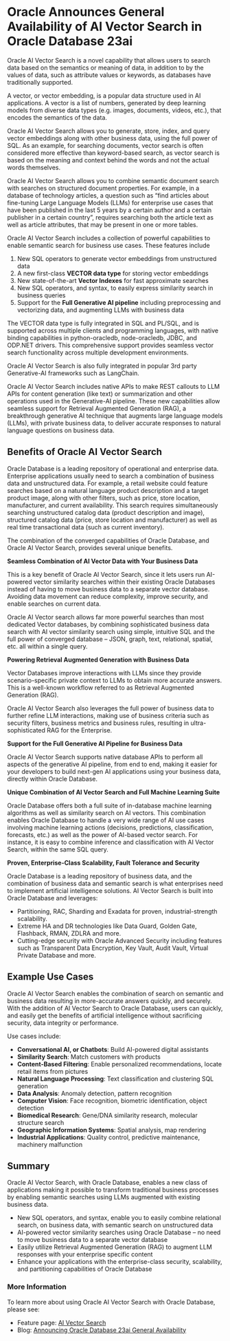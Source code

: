 # Oracle Announces General Availability of AI Vector Search in Oracle Database 23ai



Oracle AI Vector Search is a novel capability that allows users to search data based on the semantics or meaning of data, in addition to by the values of data, such as attribute values or keywords, as databases have traditionally supported.

A vector, or vector embedding, is a popular data structure used in AI applications. A vector is a list of numbers, generated by deep learning models from diverse data types (e.g. images, documents, videos, etc.), that encodes the semantics of the data.

Oracle AI Vector Search allows you to generate, store, index, and query vector embeddings along with other business data, using the full power of SQL. As an example, for searching documents, vector search is often considered more effective than keyword-based search, as vector search is based on the meaning and context behind the words and not the actual words themselves. 

Oracle AI Vector Search allows you to combine semantic document search with searches on structured document properties. For example, in a database of technology articles, a question such as “find articles about fine-tuning Large Language Models (LLMs) for enterprise use cases that have been published in the last 5 years by a certain author and a certain publisher in a certain country”, requires searching both the article text as well as article attributes, that may be present in one or more tables.

Oracle AI Vector Search includes a collection of powerful capabilities to enable semantic search for business use cases. These features include

1.  New SQL operators to generate vector embeddings from unstructured data
2.  A new first-class **VECTOR data type** for storing vector embeddings
3.  New state-of-the-art **Vector Indexes** for fast approximate searches
4.  New SQL operators, and syntax, to easily express similarity search in business queries
5.  Support for the **Full Generative AI pipeline** including preprocessing and vectorizing data, and augmenting LLMs with business data

The VECTOR data type is fully integrated in SQL and PL/SQL, and is supported across multiple clients and programming languages, with native binding capabilities in python-oracledb, node-oracledb, JDBC, and ODP.NET drivers. This comprehensive support provides seamless vector search functionality across multiple development environments.

Oracle AI Vector Search is also fully integrated in popular 3rd party Generative-AI frameworks such as LangChain.

Oracle AI Vector Search includes native APIs to make REST callouts to LLM APIs for content generation (like text) or summarization and other operations used in the Generative-AI pipeline. These new capabilities allow seamless support for Retrieval Augmented Generation (RAG), a breakthrough generative AI technique that augments large language models (LLMs), with private business data, to deliver accurate responses to natural language questions on business data.

## Benefits of Oracle AI Vector Search

Oracle Database is a leading repository of operational and enterprise data. Enterprise applications usually need to search a combination of business data and unstructured data.  For example, a retail website could feature searches based on a natural language product description and a target product image, along with other filters, such as price, store location, manufacturer, and current availability. This search requires simultaneously searching unstructured catalog data (product description and image), structured catalog data (price, store location and manufacturer) as well as real time transactional data (such as current inventory).

The combination of the converged capabilities of Oracle Database, and Oracle AI Vector Search, provides several unique benefits.

**Seamless Combination of AI Vector Data with Your Business Data**

This is a key benefit of Oracle AI Vector Search, since it lets users run AI-powered vector similarity searches within their existing Oracle Databases instead of having to move business data to a separate vector database. Avoiding data movement can reduce complexity, improve security, and enable searches on current data.

Oracle AI Vector search allows far more powerful searches than most dedicated Vector databases, by combining sophisticated business data search with AI vector similarity search using simple, intuitive SQL and the full power of converged database – JSON, graph, text, relational, spatial, etc. all within a single query.

**Powering Retrieval Augmented Generation with Business Data**

Vector Databases improve interactions with LLMs since they provide scenario-specific private context to LLMs to obtain more accurate answers. This is a well-known workflow referred to as Retrieval Augmented Generation (RAG). 

Oracle AI Vector Search also leverages the full power of business data to further refine LLM interactions, making use of business criteria such as security filters, business metrics and business rules, resulting in ultra-sophisticated RAG for the Enterprise.

**Support for the Full Generative AI Pipeline for Business Data**

Oracle AI Vector Search supports native database APIs to perform all aspects of the generative AI pipeline, from end to end, making it easier for your developers to build next-gen AI applications using your business data, directly within Oracle Database. 

**Unique Combination of AI Vector Search and Full Machine Learning Suite**

Oracle Database offers both a full suite of in-database machine learning algorithms as well as similarity search on AI vectors. This combination enables Oracle Database to handle a very wide range of AI use cases involving machine learning actions (decisions, predictions, classification, forecasts, etc.) as well as the power of AI-based vector search. For instance, it is easy to combine inference and classification with AI Vector Search, within the same SQL query.

**Proven, Enterprise-Class Scalability, Fault Tolerance and Security**

Oracle Database is a leading repository of business data, and the combination of business data and semantic search is what enterprises need to implement artificial intelligence solutions. AI Vector Search is built into Oracle Database and leverages:

-   Partitioning, RAC, Sharding and Exadata for proven, industrial-strength scalability.
-   Extreme HA and DR technologies like Data Guard, Golden Gate, Flashback, RMAN, ZDLRA and more.
-   Cutting-edge security with Oracle Advanced Security including features such as Transparent Data Encryption, Key Vault, Audit Vault, Virtual Private Database and more.

## Example Use Cases

Oracle AI Vector Search enables the combination of search on semantic and business data resulting in more-accurate answers quickly, and securely. With the addition of AI Vector Search to Oracle Database, users can quickly, and easily get the benefits of artificial intelligence without sacrificing security, data integrity or performance.

Use cases include:

-   **Conversational AI, or Chatbots**: Build AI-powered digital assistants
-   **Similarity Search**: Match customers with products
-   **Content-Based Filtering**: Enable personalized recommendations, locate retail items from pictures
-   **Natural Language Processing**: Text classification and clustering SQL generation
-   **Data Analysis**: Anomaly detection, pattern recognition
-   **Computer Vision**: Face recognition, biometric identification, object detection
-   **Biomedical Research**: Gene/DNA similarity research, molecular structure search
-   **Geographic Information Systems**: Spatial analysis, map rendering
-   **Industrial Applications**: Quality control, predictive maintenance, machinery malfunction

## Summary

Oracle AI Vector Search, with Oracle Database, enables a new class of applications making it possible to transform traditional business processes by enabling semantic searches using LLMs augmented with existing business data.

-   New SQL operators, and syntax, enable you to easily combine relational search, on business data, with semantic search on unstructured data
-   AI-powered vector similarity searches using Oracle Database – no need to move business data to a separate vector database
-   Easily utilize Retrieval Augmented Generation (RAG) to augment LLM responses with your enterprise specific content
-   Enhance your applications with the enterprise-class security, scalability, and partitioning capabilities of Oracle Database

### More Information

To learn more about using Oracle AI Vector Search with Oracle Database, please see:

-   Feature page: [AI Vector Search](https://www.oracle.com/database/ai-vector-search/)
-   Blog: [Announcing Oracle Database 23ai General Availability](https://blogs.oracle.com/database/post/oracle-23ai-now-generally-available)